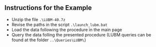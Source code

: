 ## Instructions for the Example

- Unzip the file `.\LUBM-40.7z`
- Revise the paths in the script `.\launch_lubm.bat`
- Load the data following the procedure in the main page
- Query the data folling the presented procedure (LUBM queries can be found at the folder `..\Queries\LUBM\`)
